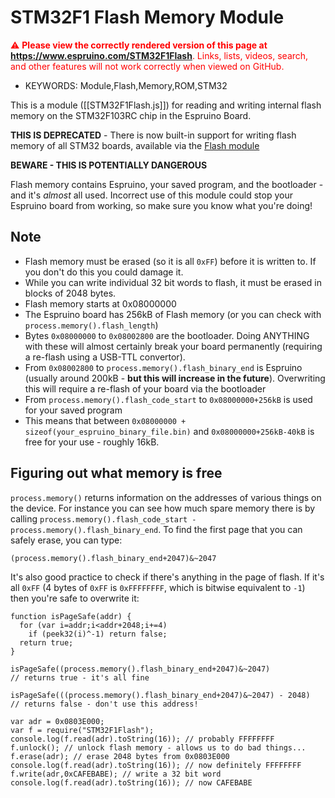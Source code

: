 <!--- Copyright (c) 2013 Gordon Williams, Pur3 Ltd. See the file LICENSE for copying permission. -->
STM32F1 Flash Memory Module
========================

<span style="color:red">:warning: **Please view the correctly rendered version of this page at https://www.espruino.com/STM32F1Flash**. Links, lists, videos, search, and other features will not work correctly when viewed on GitHub.</span>

* KEYWORDS: Module,Flash,Memory,ROM,STM32

This is a module ([[STM32F1Flash.js]]) for reading and writing internal flash memory on the STM32F103RC chip in the Espruino Board.

**THIS IS DEPRECATED** - There is now built-in support for writing flash memory of all STM32 boards, available via the [Flash module](/Reference#Flash)

**BEWARE - THIS IS POTENTIALLY DANGEROUS**

Flash memory contains Espruino, your saved program, and the bootloader - and it's *almost* all used. Incorrect use of this module could stop your Espruino board from working, so make sure you know what you're doing!

Note
----

* Flash memory must be erased (so it is all ```0xFF```) before it is written to. If you don't do this you could damage it.
* While you can write individual 32 bit words to flash, it must be erased in blocks of 2048 bytes.
* Flash memory starts at 0x08000000
* The Espruino board has 256kB of Flash memory (or you can check with ```process.memory().flash_length```)
* Bytes ```0x08000000``` to ```0x08002800``` are the bootloader. Doing ANYTHING with these will almost certainly break your board permanently (requiring a re-flash using a USB-TTL convertor).
* From ```0x08002800``` to ```process.memory().flash_binary_end``` is Espruino (usually around 200kB - **but this will increase in the future**). Overwriting this will require a re-flash of your board via the bootloader
* From ```process.memory().flash_code_start``` to ```0x08000000+256kB``` is used for your saved program
* This means that between ```0x08000000 + sizeof(your_espruino_binary_file.bin)``` and ```0x08000000+256kB-40kB``` is free for your use - roughly 16kB.

Figuring out what memory is free
----------------------------

```process.memory()``` returns information on the addresses of various things on the device. For instance you can see how much spare memory there is by calling ```process.memory().flash_code_start - process.memory().flash_binary_end```. To find the first page that you can safely erase, you can type:

```
(process.memory().flash_binary_end+2047)&~2047
```

It's also good practice to check if there's anything in the page of flash. If it's all ```0xFF``` (4 bytes of `0xFF` is `0xFFFFFFFF`, which is bitwise equivalent to `-1`) then you're safe to overwrite it:

```
function isPageSafe(addr) {
  for (var i=addr;i<addr+2048;i+=4)
    if (peek32(i)^-1) return false;
  return true;
}

isPageSafe((process.memory().flash_binary_end+2047)&~2047)
// returns true - it's all fine

isPageSafe(((process.memory().flash_binary_end+2047)&~2047) - 2048)
// returns false - don't use this address!
```


```
var adr = 0x0803E000;
var f = require("STM32F1Flash");
console.log(f.read(adr).toString(16)); // probably FFFFFFFF
f.unlock(); // unlock flash memory - allows us to do bad things...
f.erase(adr); // erase 2048 bytes from 0x0803E000
console.log(f.read(adr).toString(16)); // now definitely FFFFFFFF
f.write(adr,0xCAFEBABE); // write a 32 bit word
console.log(f.read(adr).toString(16)); // now CAFEBABE
```

